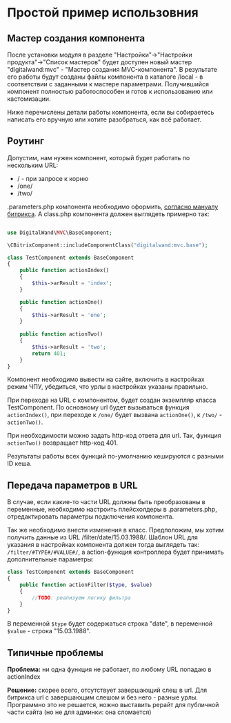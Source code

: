 # Простой пример использовния

## Мастер создания компонента

После установки модуля в разделе "Настройки"->"Настройки продукта"->"Список мастеров" будет доступен новый мастер 
"digitalwand:mvc" - "Мастер создания MVC-компонента". В результате его работы будут созданы файлы компонента в каталоге /local - 
в соответствии с заданными к мастере параметрами. Получившийся компонент полностью работоспособен и готов к использованию или кастомизации.

Ниже перечислены детали работы компонента, если вы собираетесь написать его вручную или хотите разобраться, как всё работает.


## Роутинг

Допустим, нам нужен компонент, который будет работать по нескольким URL:
* / - при запросе к корню
* /one/
* /two/

.parameters.php компонента необходимо оформить, [согласно мануалу битрикса](https://dev.1c-bitrix.ru/learning/course/?COURSE_ID=43&LESSON_ID=2132). 
А class.php компонента должен выглядеть примерно так: 

``` php

use DigitalWand\MVC\BaseComponent;

\CBitrixComponent::includeComponentClass("digitalwand:mvc.base");

class TestComponent extends BaseComponent
{
    public function actionIndex()
    {
        $this->arResult = 'index';
    }

    public function actionOne()
    {
        $this->arResult = 'one';
    }
    
    public function actionTwo()
    {
        $this->arResult = 'two';
        return 401;
    }
}
```
Компонент необходимо вывести на сайте, включить в настройках режим ЧПУ, убедиться, 
что урлы в настройках указаны правильно.

При переходе на URL с компонентом, будет создан экземпляр класса TestComponent.
По основному url будет вызываться функция `actionIndex()`, при переходе  к `/one/` будет вызвана `actionOne()`, 
к `/two/` - `actionTwo()`. 

При необходимости можно задать http-код ответа для url. Так, функция `actionTwo()` возвращает http-код 401. 

Результаты работы всех функций по-умолчанию кешируются с разными ID кеша. 

## Передача параметров в URL

В случае, если какие-то части URL должны быть преобразованы в переменные, 
необходимо настроить плейсхолдеры в .parameters.php, отредактировать параметры подключения компонента.

Так же необходимо внести изменения в класс.
Предположим, мы хотим получить данные из URL /filter/date/15.03.1988/. Шаблон URL для указания в настройках 
компонента должен тогда выглядеть так: `/filter/#TYPE#/#VALUE#/`, а action-функция контроллера 
будет принимать дополнительные параметры: 

``` php
class TestComponent extends BaseComponent
{
    public function actionFilter($type, $value)
    {
        //TODO: реализуем логику фильтра
    }
}
```

В переменной `$type` будет содержаться строка "date", в переменной `$value` - строка "15.03.1988".

## Типичные проблемы

**Проблема:** ни одна функция не работает, по любому URL попадаю в actionIndex

**Решение:** скорее всего, отсутствует завершающий слеш в url. 
Для битрикса url с завершающим слешом и без него - разные урлы. Программно это не решается, ножно выставить рерайт
для публичной части сайта (но не для админки: она сломается)